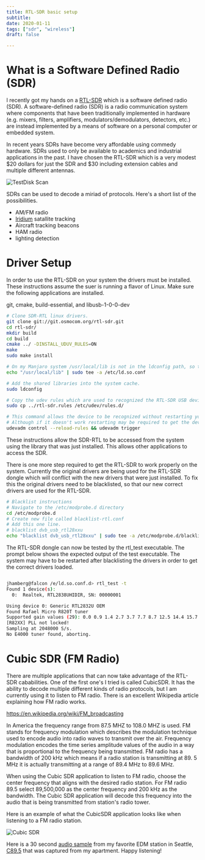```yaml
---
title: RTL-SDR basic setup
subtitle:
date: 2020-01-11
tags: ["sdr", "wireless"]
draft: false

---
```


# What is a Software Defined Radio (SDR)

I recently got my hands on a [RTL-SDR](https://www.rtl-sdr.com/) which is a software defined radio (SDR).  A software-defined radio (SDR) is a radio communication system where components that have been traditionally implemented in hardware (e.g. mixers, filters, amplifiers, modulators/demodulators, detectors, etc.) are instead implemented by a means of software on a personal computer or embedded system. 

In recent years SDRs have become very affordable using commedy hardware.  SDRs used to only be available to academics and industrial applications in the past.  I have chosen the RTL-SDR which is a very modest $20 dollars for just the SDR and $30 including extension cables and multiple different antennas.

![TestDisk Scan](/img/rtl-sdr/rtl-sdr.jpg)

SDRs can be used to decode a miriad of protocols.  Here's a short list of the possibilities.

* AM/FM radio
* [Iridium](https://www.iridium.com/) satallite tracking
* Aircraft tracking beacons
* HAM radio
* lighting detection

#  Driver Setup

In order to use the RTL-SDR on your system the drivers must be installed.  These instructions assume the suer is running a flavor of Linux.  Make sure the following applications are installed.

git, cmake, build-essential, and libusb-1-0-0-dev

```sh
# Clone SDR-RTL linux drivers.
git clone git://git.osmocom.org/rtl-sdr.git
cd rtl-sdr/
mkdir build
cd build
cmake ../ -DINSTALL_UDUV_RULES=ON
make
sudo make install

# On my Manjaro system /usr/local/lib is not in the ldconfig path, so the following command fixed the issue
echo "/usr/local/lib" | sudo tee -a /etc/ld.so.conf

# Add the shared libraries into the system cache.
sudo ldconfig

# Copy the udev rules which are used to recognized the RTL-SDR USB device.
sudo cp ../rtl-sdr.rules /etc/udev/rules.d/

# This command allows the device to be recognized without restarting your computer.
# Although if it doesn't work restarting may be required to get the device to be recognized.
udevadm control --reload-rules && udevadm trigger
```

These instructions allow the SDR-RTL to be accessed from the system using the library that was just installed.  This allows other applications to access the SDR.

There is one more step required to get the RTL-SDR to work properly on the system.  Currently the original drivers are being used for the RTL-SDR dongle which will conflict with the new drivers that were just installed.  To fix this the original drivers need to be blacklisted, so that our new correct drivers are used for the RTL-SDR.

```sh
# Blacklist instructions
# Navigate to the /etc/modprobe.d directory
cd /etc/modprobe.d
# Create new file called blacklist-rtl.conf
# Add this one line.
# blacklist dvb_usb_rtl28xxu
echo "blacklist dvb_usb_rtl28xxu" | sudo tee -a /etc/modprobe.d/blacklist-rtl.conf

```

The RTL-SDR dongle can now be tested by the rtl_test executable.  The prompt below shows the expected output of the test executable.  The system may have to be restarted after blacklisting the drivers in order to get the correct drivers loaded.

```sh

jhamberg@falcon /e/ld.so.conf.d> rtl_test -t
Found 1 device(s):
  0:  Realtek, RTL2838UHIDIR, SN: 00000001

Using device 0: Generic RTL2832U OEM
Found Rafael Micro R820T tuner
Supported gain values (29): 0.0 0.9 1.4 2.7 3.7 7.7 8.7 12.5 14.4 15.7 16.6 19.7 20.7 22.9 25.4 28.0 29.7 32.8 33.8 36.4 37.2 38.6 40.2 42.1 43.4 43.9 44.5 48.0 49.6
[R82XX] PLL not locked!
Sampling at 2048000 S/s.
No E4000 tuner found, aborting.
```

# Cubic SDR (FM Radio)

There are multiple applications that can now take advantage of the RTL-SDR cababilities.  One of the first one's I tried is called CubicSDR.  It has the ability to decode multiple different kinds of radio protocols, but I am currently using it to listen to FM radio.  There is an excellent Wikipedia article explaining how FM radio works.

https://en.wikipedia.org/wiki/FM_broadcasting

In America the frequency range from 87.5 MHZ to 108.0 MHZ is used.  FM stands for frequency modulation which describes the modulation technique used to encode audio into radio waves to transmit over the air.  Frequency modulation encodes the time series amplitude values of the audio in a way that is proportional to the frequency being transmitted.  FM radio has a bandwidth of 200 kHz which means if a radio station is transmitting at 89. 5 MHz it is actually transmitting at a range of 89.4 MHz to 89.6 MHz.

When using the Cubic SDR application to listen to FM radio, choose the center frequency that aligns with the desired radio station.  For FM radio 89.5 select 89,500,000 as the center frequency and 200 kHz as the bandwidth.  The Cubic SDR application will decode this frequency into the audio that is being transmitted from station's radio tower.

Here is an example of what the CubicSDR application looks like when listening to a FM radio station.

![Cubic SDR](/img/rtl-sdr/cubic-sdr.jpeg)

Here is a 30 second [audio sample](/img/rtl-sdr/c895.ogg) from my favorite EDM station in Seattle, [C89.5](https://www.c895.org) that was captured from my apartment.  Happy listening!